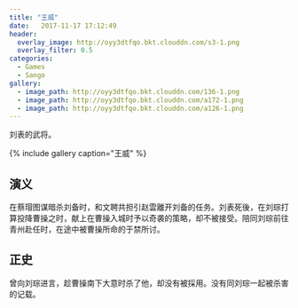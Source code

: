 ```yaml
---
title: "王威"
date:   2017-11-17 17:12:49
header:
  overlay_image: http://oyy3dtfqo.bkt.clouddn.com/s3-1.png
  overlay_filter: 0.5
categories:
  - Games
  - Sango
gallery:
  - image_path: http://oyy3dtfqo.bkt.clouddn.com/136-1.png
  - image_path: http://oyy3dtfqo.bkt.clouddn.com/a172-1.png
  - image_path: http://oyy3dtfqo.bkt.clouddn.com/a126-1.png
---
```


刘表的武将。

{% include gallery caption="王威" %}

## 演义

在蔡瑁图谋暗杀刘备时，和文聘共担引赵雲離开刘备的任务。刘表死後，在刘琮打算投降曹操之时，献上在曹操入城时予以奇袭的策略，却不被接受。陪同刘琮前往青州赴任时，在途中被曹操所命的于禁所讨。

## 正史

曾向刘琮进言，趁曹操南下大意时杀了他，却没有被採用。没有同刘琮一起被杀害的记载。
